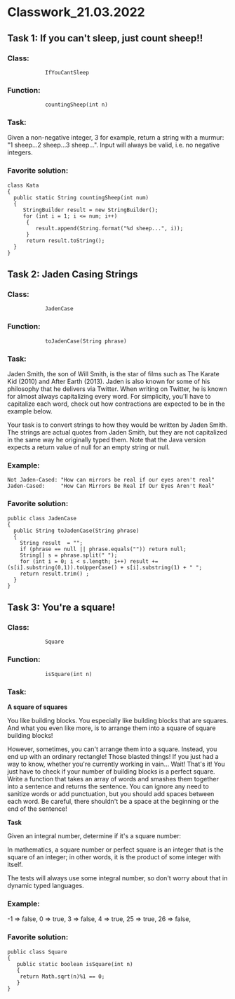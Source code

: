 # Classwork_21.03.2022

## **Task 1: If you can't sleep, just count sheep!!**

### **Class:** 
                IfYouCantSleep
### **Function:**   
                countingSheep(int n)

### **Task:**

Given a non-negative integer, 3 for example, return a string with a murmur: "1 sheep...2 sheep...3 sheep...". 
Input will always be valid, i.e. no negative integers.

### **Favorite solution:**


    class Kata 
    {
      public static String countingSheep(int num) 
      {
         StringBuilder result = new StringBuilder();
         for (int i = 1; i <= num; i++) 
          {
             result.append(String.format("%d sheep...", i));
          }
          return result.toString();
      }
    }



## **Task 2: Jaden Casing Strings**

### **Class:** 
                JadenCase
### **Function:** 
                toJadenCase(String phrase) 

### **Task:**
Jaden Smith, the son of Will Smith, is the star of films such as The Karate Kid (2010) and After Earth (2013). Jaden is also known for some of his philosophy that he delivers via Twitter. When writing on Twitter, he is known for almost always capitalizing every word. For simplicity, you'll have to capitalize each word, check out how contractions are expected to be in the example below.

Your task is to convert strings to how they would be written by Jaden Smith. The strings are actual quotes from Jaden Smith, but they are not capitalized in the same way he originally typed them.
Note that the Java version expects a return value of null for an empty string or null.


### **Example:**

    Not Jaden-Cased: "How can mirrors be real if our eyes aren't real"
    Jaden-Cased:     "How Can Mirrors Be Real If Our Eyes Aren't Real"


### **Favorite solution:**


    public class JadenCase 
    {
      public String toJadenCase(String phrase) 
      {
        String result  = "";
        if (phrase == null || phrase.equals("")) return null;
        String[] s = phrase.split(" ");
        for (int i = 0; i < s.length; i++) result += (s[i].substring(0,1)).toUpperCase() + s[i].substring(1) + " ";
        return result.trim() ;
      }
    }


## **Task 3: You're a square!**

### **Class:** 
                Square
### **Function:** 
                isSquare(int n)

### **Task:**

**A square of squares**

You like building blocks. You especially like building blocks that are squares. And what you even like more, is to arrange them into a square of square building blocks!

However, sometimes, you can't arrange them into a square. Instead, you end up with an ordinary rectangle! Those blasted things! If you just had a way to know, whether you're currently working in vain… Wait! That's it! You just have to check if your number of building blocks is a perfect square.
Write a function that takes an array of words and smashes them together into a sentence and returns the sentence. You can ignore any need to sanitize words or add punctuation, but you should add spaces between each word. Be careful, there shouldn't be a space at the beginning or the end of the sentence!

**Task**

Given an integral number, determine if it's a square number:

In mathematics, a square number or perfect square is an integer that is the square of an integer; in other words, it is the product of some integer with itself.

The tests will always use some integral number, so don't worry about that in dynamic typed languages.

### **Example:**


   -1  =>  false, 
    0  =>  true, 
    3  =>  false, 
    4  =>  true, 
    25  =>  true, 
    26  =>  false, 
    
    
    
### **Favorite solution:**


    public class Square 
    {    
       public static boolean isSquare(int n) 
       {        
        return Math.sqrt(n)%1 == 0;
       }
    }

